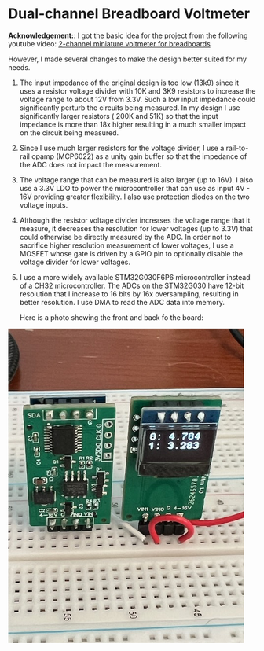 # Dual-channel Breadboard Voltmeter

**Acknowledgement:**: I got the basic idea for the project from the following youtube video:
[2-channel miniature voltmeter for breadboards](https://www.youtube.com/watch?v=5cCy5Wh3Lyc)

However, I made several changes to make the design better suited for my needs.

1. The input impedance of the original design is too low  (13k9) since it uses a resistor voltage divider with
   10K and 3K9 resistors to increase the voltage range to about 12V from 3.3V.
   Such a low input impedance could significantly perturb the circuits being measured. 
   In my design I use significantly larger resistors ( 200K and 51K) so that the input impedance is more than 18x higher
   resulting in a much smaller impact on the circuit being measured.
2. Since I use much larger resistors for the voltage divider, I use a rail-to-rail opamp (MCP6022) as a unity gain buffer
   so that the impedance of the ADC does not impact the measurement.
3. The voltage range that can be measured is also larger (up to 16V).  I also use a 3.3V LDO to power the microcontroller
   that can use as input 4V - 16V providing greater flexibility. I also use protection diodes on the two voltage inputs.
4. Although the resistor voltage divider increases the voltage range that it measure, it decreases the resolution for lower
   voltages (up to 3.3V) that could otherwise be directly measured by the ADC.
   In order not to sacrifice higher resolution measurement of lower voltages, I use a MOSFET whose gate is driven by a GPIO pin
   to optionally disable the voltage divider for lower voltages.
5. I use a more widely available STM32G030F6P6 microcontroller instead of a CH32 microcontroller.
   The ADCs on the STM32G030 have 12-bit resolution that I increase to 16 bits by 16x oversampling, resulting in
   better resolution.  I use DMA to read the ADC data into memory.

   Here is a photo showing the front and back fo the board:

![STM32G030 breadboard voltmeter](./voltm_photo.jpeg)
   
